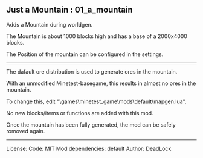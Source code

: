   Just a Mountain  :  01_a_mountain
-----

Adds a Mountain during worldgen.

The Mountain is about 1000 blocks high and has a base of a 2000x4000 blocks.

The Position of the mountain can be configured in the settings.

-----

The dafault ore distribution is used to generate ores in the mountain. 

With an unmodified Minetest-basegame, this results in almost no ores in the mountain.

To change this, edit "\games\minetest_game\mods\default\mapgen.lua".


No new blocks/items or functions are added with this mod.

Once the mountain has been fully generated, the mod can be safely romoved again.

-----

License: Code: MIT
Mod dependencies: default
Author: DeadLock
